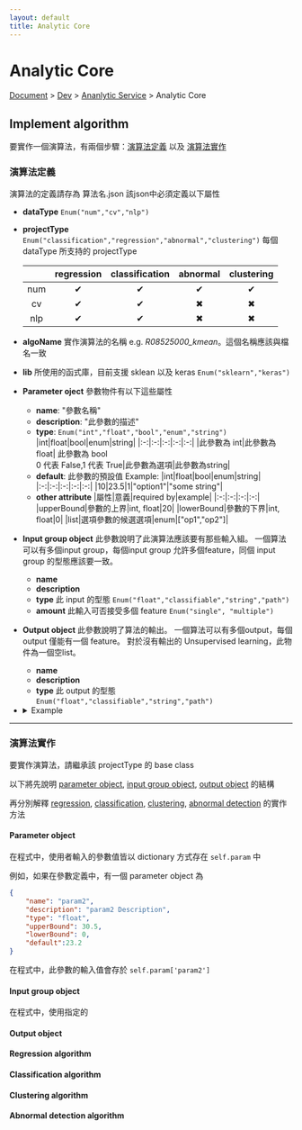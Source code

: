 ```yaml
---
layout: default
title: Analytic Core
---
```


<link rel="stylesheet" href="https://stackpath.bootstrapcdn.com/bootstrap/4.3.1/css/bootstrap.min.css" integrity="sha384-ggOyR0iXCbMQv3Xipma34MD+dH/1fQ784/j6cY/iJTQUOhcWr7x9JvoRxT2MZw1T" crossorigin="anonymous">

# Analytic Core

<div class="alert alert-dark" role="alert">
    <a href="../../../">Document</a>
     > 
    <a href="../../">Dev</a>
     > 
    <a href="../">Ananlytic Service</a>
     > 
    Analytic Core
</div>


## Implement algorithm
要實作一個演算法，有兩個步驟：[演算法定義](#演算法定義) 以及 [演算法實作](#演算法實作)
### 演算法定義
演算法的定義請存為 算法名.json
該json中必須定義以下屬性
- **dataType**
`Enum("num","cv","nlp")`
- **projectType** `Enum("classification","regression","abnormal","clustering")`
  每個 dataType 所支持的 projectType

  |   |regression|classification|abnormal|clustering|
  |:--------------:|:------------:|:-------------:|:--------:|:---------:|
  |num|✔|✔|✔|✔|
  |cv|✔|✔|✖|✖|
  |nlp|✔|✔|✖|✖|
- **algoName** 
    實作演算法的名稱 e.g. *R08525000_kmean*。這個名稱應該與檔名一致
- **lib** 
    所使用的函式庫，目前支援 sklean 以及 keras
    `Enum("sklearn","keras")`
- **Parameter oject**
    參數物件有以下這些屬性
    - **name**: "參數名稱"
    - **description**: "此參數的描述"
    - **type**: `Enum("int","float","bool","enum","string")`
        |int|float|bool|enum|string|
        |:-:|:-:|:-:|:-:|:-:|
        |此參數為 int|此參數為 float| 此參數為 bool<br>0 代表 False,1 代表 True|此參數為選項|此參數為string|
    - **default**: 此參數的預設值
        Example:
        |int|float|bool|enum|string|
        |:-:|:-:|:-:|:-:|:-:|
        |10|23.5|1|"option1"|"some string"|
    - **other attribute**
        |屬性|意義|required by|example|
        |:-:|:-:|:-:|:-:|
        |upperBound|參數的上界|int, float|20|
        |lowerBound|參數的下界|int, float|0|
        |list|選項參數的候選選項|enum|["op1","op2"]|
    
- **Input group object**
    此參數說明了此演算法應該要有那些輸入組。
    一個算法可以有多個input group，每個input group 允許多個feature，同個 input group 的型態應該要一致。
    - **name**
    - **description**
    - **type**
        此 input 的型態
        `Enum("float","classifiable","string","path")`
    - **amount**
        此輸入可否接受多個 feature
        `Enum("single", "multiple")`
- **Output object**
    此參數說明了算法的輸出。
    一個算法可以有多個output，每個 output 僅能有一個 feature。
    對於沒有輸出的 Unsupervised learning，此物件為一個空list。
    - **name**
    - **description**
    - **type**
        此 output 的型態
        `Enum("float","classifiable","string","path")`
- <details>
    <summary>Example</summary>

    ```json
    {
        "dataType": "num",
        "projectType":"regression",
        "algoname": "yourAlgoName",
        "lib" : "keras",
        "param":[
            {
                "name": "param1Name",
                "description": "param1 Description",
                "type": "int",
                "upperBound": 100,
                "lowerBound": 10,
                "default":20
            },
            {
                "name": "param2Name",
                "description": "param2 Description",
                "type": "float",
                "upperBound": 30.5,
                "lowerBound": 0,
                "default":23.2
            },
            {
                "name": "param3Name",
                "description": "param3 Description",
                "type": "bool",
                "default":1
            },
            {
                "name": "param4Name",
                "description": "param4 Description",
                "type": "enum",
                "list": ["option1","option2","option3"],
                "default":"option2"
            },
            {
                "name": "param5Name",
                "description": "param5 Description",
                "type": "string",
                "default":"default string"
            }
        ],

        "input":[
            {
                "name": "input1Name",
                "description": "input1 description",
                "type": "float",
                "amount": "multiple"
            },
            {
                "name": "input2Name",
                "description": "input2 description",
                "type": "classifiable",
                "amount": "single"
            },
            {
                "name": "input3Name",
                "description": "input3 description",
                "type": "string",
                "amount": "single"
            },
            {
                "name": "input4Name",
                "description": "input4 description",
                "type": "path",
                "amount": "single"
            }
        ],

        "output":[
            {
                "name": "output1Name",
                "description": "output1 description",
                "type": "float"
            },
            {
                "name": "output2Name",
                "description": "output2 description",
                "type": "classifiable"
            },
            {
                "name": "output3Name",
                "description": "output3 description",
                "type": "string"
            },
            {
                "name": "output4Name",
                "description": "output4 description",
                "type": "path"
            }
        ] # For unsupervised project, it is a empty list
    }
    ```
    </details>
    
---

### 演算法實作
要實作演算法，請繼承該 projectType 的 base class

以下將先說明 [parameter object](#Parameter-object), [input group object](#Input-group-object), [output object](#Output-object) 的結構

再分別解釋 [regression](#Regression-algorithm), [classification](#Classification-algorithm), [clustering](#Clustering-algorithm), [abnormal detection](#Abnormal-detection-algorithm) 的實作方法

#### Parameter object
在程式中，使用者輸入的參數值皆以 dictionary 方式存在 `self.param` 中

例如，如果在參數定義中，有一個 parameter object 為
```json
{
    "name": "param2",
    "description": "param2 Description",
    "type": "float",
    "upperBound": 30.5,
    "lowerBound": 0,
    "default":23.2
}
```
在程式中，此參數的輸入值會存於 `self.param['param2']`

#### Input group object
在程式中，使用指定的
#### Output object

#### Regression algorithm

#### Classification algorithm

#### Clustering algorithm

#### Abnormal detection algorithm

